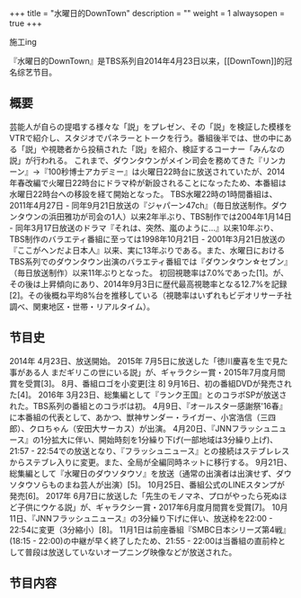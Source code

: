 +++
title = "水曜日的DownTown"
description = ""
weight = 1
alwaysopen = true
+++

施工ing


『水曜日的DownTown』是TBS系列自2014年4月23日以来，[[DownTown]]的冠名综艺节目。
## 概要
芸能人が自らの提唱する様々な「説」をプレゼン、その「説」を検証した模様をVTRで紹介し、スタジオでパネラーとトークを行う。番組後半では、世の中にある「説」や視聴者から投稿された「説」を紹介、検証するコーナー「みんなの説」が行われる。
これまで、ダウンタウンがメイン司会を務めてきた『リンカーン』→『100秒博士アカデミー』は火曜日22時台に放送されていたが、2014年春改編で火曜日22時台にドラマ枠が新設されることになったため、本番組は水曜日22時台への移設を経て開始となった。
TBS水曜22時の1時間番組は、2011年4月27日 - 同年9月21日放送の『ジャパーン47ch』（毎日放送制作。ダウンタウンの浜田雅功が司会の1人）以来2年半ぶり、TBS制作では2004年1月14日 - 同年3月17日放送のドラマ『それは、突然、嵐のように…』以来10年ぶり、TBS制作のバラエティ番組に至っては1998年10月21日 - 2001年3月21日放送の『ここがヘンだよ日本人』以来、実に13年ぶりである。また、水曜日におけるTBS系列でのダウンタウン出演のバラエティ番組では『ダウンタウン☆セブン』（毎日放送制作）以来11年ぶりとなった。
初回視聴率は7.0%であった[1]。が、その後は上昇傾向にあり、2014年9月3日に歴代最高視聴率となる12.7%を記録[2]。その後概ね平均8%台を推移している（視聴率はいずれもビデオリサーチ社調べ、関東地区・世帯・リアルタイム）。
## 节目史
2014年
4月23日、放送開始。
2015年
7月5日に放送した「徳川慶喜を生で見た事がある人 まだギリこの世にいる説」が、ギャラクシー賞・2015年7月度月間賞を受賞[3]。
8月、番組ロゴを小変更[注 8]
9月16日、初の番組DVDが発売された[4]。
2016年
3月23日、総集編として『ランク王国』とのコラボSPが放送された。TBS系列の番組とのコラボは初。
4月9日、『オールスター感謝祭'16春』に本番組の代表として、あかつ、獣神サンダー・ライガー、小宮浩信（三四郎）、クロちゃん（安田大サーカス）が出演。
4月20日、『JNNフラッシュニュース』の1分拡大に伴い、開始時刻を1分繰り下げ(一部地域は3分繰り上げ)、21:57 - 22:54での放送となり、『フラッシュニュース』との接続はステブレレスからステブレ入りに変更。また、全局が全編同時ネットに移行する。
9月21日、総集編として『水曜日のダウソタウソ』を放送（通常の出演者は出演せず、ダウソタウソらものまね芸人が出演）[5]。
10月25日、番組公式のLINEスタンプが発売[6]。
2017年
6月7日に放送した「先生のモノマネ、プロがやったら死ぬほど子供にウケる説」が、ギャラクシー賞・2017年6月度月間賞を受賞[7]。
10月11日、『JNNフラッシュニュース』の3分繰り下げに伴い、放送枠を22:00 - 22:54に変更（3分縮小）[8]。
11月1日は前座番組『SMBC日本シリーズ第4戦』(18:15 - 22:00)の中継が早く終了したため、21:55 - 22:00は当番組の直前枠として普段は放送していないオープニング映像などが放送された。

## 节目内容
